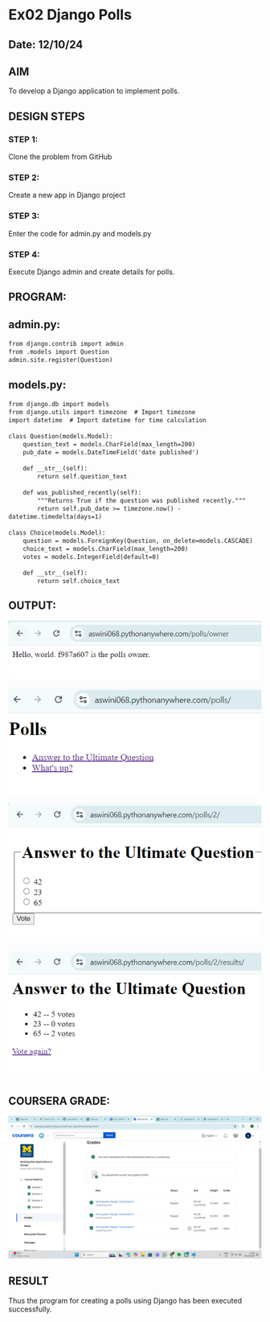 # Ex02 Django Polls
## Date: 12/10/24

## AIM
To develop a Django application to implement polls.


## DESIGN STEPS

### STEP 1:
Clone the problem from GitHub

### STEP 2:
Create a new app in Django project

### STEP 3:
Enter the code for admin.py and models.py

### STEP 4:
Execute Django admin and create details for polls.

## PROGRAM:

## admin.py:
```
from django.contrib import admin
from .models import Question
admin.site.register(Question)

```
## models.py:
```
from django.db import models
from django.utils import timezone  # Import timezone
import datetime  # Import datetime for time calculation
 
class Question(models.Model):
    question_text = models.CharField(max_length=200)
    pub_date = models.DateTimeField('date published')

    def __str__(self):
        return self.question_text

    def was_published_recently(self):
        """Returns True if the question was published recently."""
        return self.pub_date >= timezone.now() - datetime.timedelta(days=1)
  
class Choice(models.Model):
    question = models.ForeignKey(Question, on_delete=models.CASCADE)
    choice_text = models.CharField(max_length=200)
    votes = models.IntegerField(default=0)
  
    def __str__(self):
        return self.choice_text
```

## OUTPUT:
![alt text](image.png)

![alt text](image-1.png)

![alt text](image-2.png)

![alt text](image-3.png)

## COURSERA GRADE:


![alt text](<Screenshot (168).png>)


## RESULT
Thus the program for creating a polls using Django has been executed successfully.

